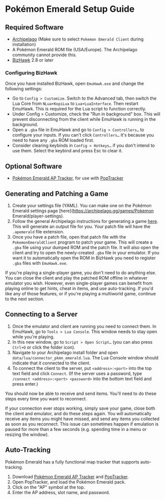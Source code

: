 # Pokémon Emerald Setup Guide

## Required Software

- [Archipelago](https://github.com/ArchipelagoMW/Archipelago/releases)
(Make sure to select `Pokemon Emerald Client` during installation)
- A Pokémon Emerald ROM file (USA/Europe). The Archipelago community cannot provide this.
- [BizHawk](https://tasvideos.org/BizHawk/ReleaseHistory) 2.8 or later

### Configuring BizHawk

Once you have installed BizHawk, open `EmuHawk.exe` and change the following settings:

- Go to `Config > Customize`. Switch to the Advanced tab, then switch the Lua Core from `NLua+KopiLua` to `Lua+LuaInterface`. Then restart EmuHawk. This is required for the Lua script to function correctly.
- Under Config > Customize, check the "Run in background" box. This will prevent disconnecting from the client while EmuHawk is running in the background.
- Open a `.gba` file in EmuHawk and go to `Config > Controllers…` to configure your inputs. If you can't click `Controllers…` it's because you need to have any `.gba` ROM loaded first.
- Consider clearing keybinds in `Config > Hotkeys…` if you don't intend to use them. Select the keybind and press Esc to clear it.

## Optional Software

- [Pokémon Emerald AP Tracker](https://github.com/AliceMousie/emerald-ap-tracker/releases/latest), for use with
[PopTracker](https://github.com/black-sliver/PopTracker/releases)

## Generating and Patching a Game

1. Create your settings file (YAML). You can make one on the Pokémon Emerald settings page [here](https://archipelago.gg/games/Pokemon Emerald/player-settings).
2. Follow the general Archipelago instructions for generating a game [here](https://archipelago.gg/tutorial/Archipelago/setup/en#generating-a-game). This will generate an output file for you. Your patch file will have the `.apemerald` file extension.
3. Once you have a patch file, open that patch file with the `PokemonEmeraldClient` program to patch your game. This will create a `.gba` file using your dumped ROM and the patch file. It will also open the client and try to open the newly-created `.gba` file in your emulator. If you want it to automatically open the ROM in BizHawk you need to register `.gba` files with `EmuHawk.exe`.

If you're playing a single-player game, you don't need to do anything else. You can close the client and play the patched ROM offline in whatever emulator you wish. However, even single-player games can benefit from playing online to get hints, cheat in items, and use auto-tracking. If you'd like any of those features, or if you're playing a multiworld game, continue to the next section.

## Connecting to a Server

1. Once the emulator and client are running you need to connect them. In EmuHawk, go to `Tools > Lua Console`. This window needs to stay open while you're playing.
2. In this new window, go to `Script > Open Script…` (you can also press `Ctrl+O` or click the folder icon).
3. Navigate to your Archipelago install folder and open `data/lua/connector_pkmn_emerald.lua`. The Lua Console window should indicate that it connected to the client.
4. To connect the client to the server, put `<address>:<port>` into the top text field and click `Connect`. (If the server uses a password, type `/connect <address>:<port> <password>` into the bottom text field and press enter.)

You should now be able to receive and send items. You'll need to do these steps every time you want to reconnect.

If your connection ever stops working, simply save your game, close both the client and emulator, and do these steps again. You will automatically receive any items you might have missed, and send any items you collected as soon as you reconnect. This issue can sometimes happen if emulation is paused for more than a few seconds (e.g. spending time in a menu or resizing the window).

## Auto-Tracking

Pokémon Emerald has a fully functional map tracker that supports auto-tracking.

1. Download [Pokémon Emerald AP Tracker](https://github.com/AliceMousie/emerald-ap-tracker/releases/latest) and
[PopTracker](https://github.com/black-sliver/PopTracker/releases).
2. Open PopTracker, and load the Pokémon Emerald pack. 
3. Click on the "AP" symbol at the top.
4. Enter the AP address, slot name, and password.
